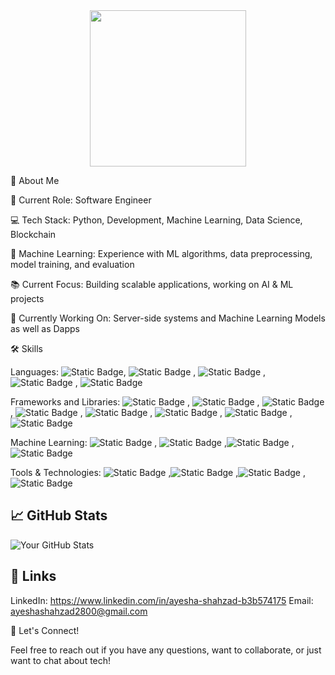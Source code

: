 <div id="header" align="center">
  <img src=https://media1.giphy.com/media/v1.Y2lkPTc5MGI3NjExbXkwczBmOWgybzA4ZTAxdXpjY3UzaG9rbXhmdHJ4N3IybnQ4cGdxNiZlcD12MV9pbnRlcm5hbF9naWZfYnlfaWQmY3Q9Zw/11BbGyhVmk4iLS/giphy.webp width="250"/>
</div>
 
🚀 About Me

🌟 Current Role: Software Engineer

💻 Tech Stack: Python, Development, Machine Learning, Data Science, Blockchain


🤖 Machine Learning: Experience with ML algorithms, data preprocessing, model training, and evaluation

📚 Current Focus: Building scalable applications, working on AI & ML projects

🔭 Currently Working On: Server-side systems and Machine Learning Models as well as Dapps

🛠️ Skills

Languages: ![Static Badge](https://img.shields.io/badge/Python-blue), ![Static Badge](https://img.shields.io/badge/Javascript-red)
, ![Static Badge](https://img.shields.io/badge/SQL-green)
, ![Static Badge](https://img.shields.io/badge/PHP-violet)
, ![Static Badge](https://img.shields.io/badge/Solidity-purple)

Frameworks and Libraries: ![Static Badge](https://img.shields.io/badge/Pandas-orange)
, ![Static Badge](https://img.shields.io/badge/sklearn-%23B3DEE2)
, ![Static Badge](https://img.shields.io/badge/opencv-%23EAF2D7)
, ![Static Badge](https://img.shields.io/badge/django-%23green)
, ![Static Badge](https://img.shields.io/badge/Flask-%231d2f6f)
, ![Static Badge](https://img.shields.io/badge/FastAPI-%2395190c)
, ![Static Badge](https://img.shields.io/badge/Express.js-brown)
, ![Static Badge](https://img.shields.io/badge/React-pink)

Machine Learning: ![Static Badge](https://img.shields.io/badge/Scikit-%23044B7F)
, ![Static Badge](https://img.shields.io/badge/Tensor%20Flow-%23FFCF99)
,![Static Badge](https://img.shields.io/badge/Keras-%23111D4A)
, ![Static Badge](https://img.shields.io/badge/Pytorch-%23bbbe64)

Tools & Technologies: ![Static Badge](https://img.shields.io/badge/Docker-%23edaf97)
,![Static Badge](https://img.shields.io/badge/Git-%23c49792)
,![Static Badge](https://img.shields.io/badge/MongoDB-%23253237)
,![Static Badge](https://img.shields.io/badge/Metamask-yellow)


## 📈 GitHub Stats

![Your GitHub Stats](https://github-readme-stats.vercel.app/api?username=twiddling-thumbs&show_icons=true&hide_title=true&hide=prs&count_private=true&theme=radical)

## 🔗 Links


LinkedIn: https://www.linkedin.com/in/ayesha-shahzad-b3b574175
Email: ayeshashahzad2800@gmail.com

💬 Let's Connect!

Feel free to reach out if you have any questions, want to collaborate, or just want to chat about tech!

